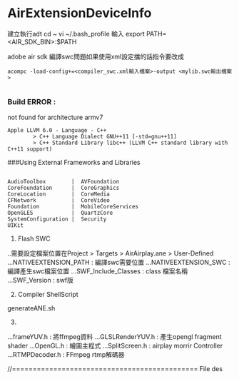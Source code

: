 AirExtensionDeviceInfo
======================
建立執行adt
cd ~
vi ~/.bash_profile
輸入
export PATH=<AIR_SDK_BIN>:$PATH



adobe air sdk 編譯swc問題如果使用xml設定擋的話指令要改成
```
acompc -load-config+=<compiler_swc.xml輸入檔案>-output <mylib.swc輸出檔案>
 
```
### Build ERROR :
not found for architecture armv7
```
Apple LLVM 6.0 - Language - C++
        > C++ Language Dialect GNU++11 [-std=gnu++11]
        > C++ Standard Library libc++ (LLVM C++ standard library with C++11 support)
```

###Using External Frameworks and Libraries

```

AudioToolbox        |  AVFoundation
CoreFoundation      |  CoreGraphics
CoreLocation        |  CoreMedia
CFNetwork           |  CoreVideo
Foundation          |  MobileCoreServices
OpenGLES            |  QuartzCore
SystemConfiguration |  Security
UIKit

```

1. Flash SWC 

..需要設定檔案位置在Project > Targets > AirAirplay.ane > User-Defined
...NATIVEEXTENSION_PATH : 編譯swc需要位置
...NATIVEEXTENSION_SWC : 編譯產生swc檔案位置
...SWF_Include_Classes : class 檔案名稱
...SWF_Version : swf版

2. Compiler ShellScript

generateANE.sh



3. 
...frameYUV.h : 將ffmpeg資料
...GLSLRenderYUV.h : 產生opengl fragment shader
...OpenGL.h : 繪圖主程式
...SplitScreen.h : airplay morrir Controller
...RTMPDecoder.h : FFmpeg rtmp解碼器





//=============================================
File des